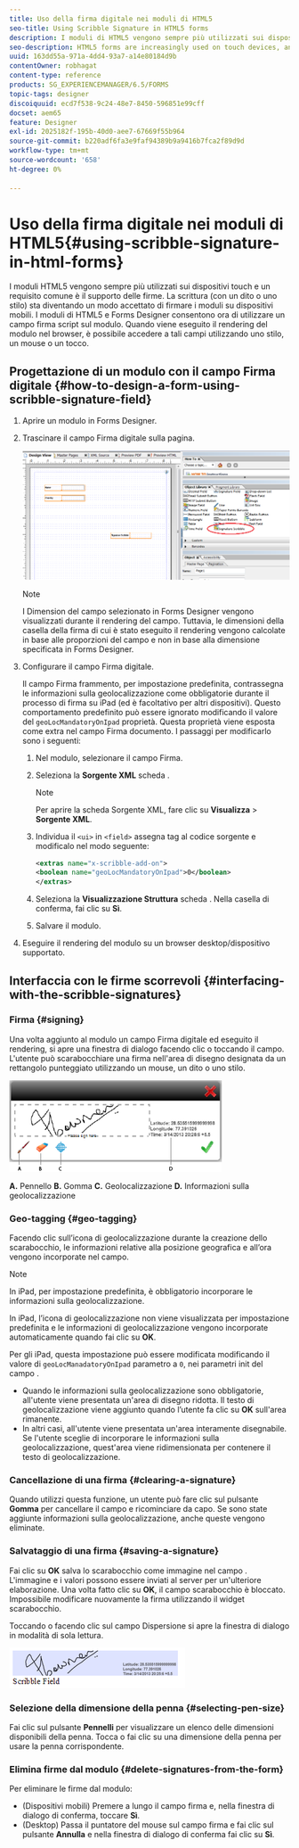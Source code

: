 ```yaml
---
title: Uso della firma digitale nei moduli di HTML5
seo-title: Using Scribble Signature in HTML5 forms
description: I moduli di HTML5 vengono sempre più utilizzati sui dispositivi touch e un requisito comune consiste nel supportare le firme. La firma di documenti su dispositivi mobili sta diventando un modo accettato di firmare moduli su dispositivi mobili.
seo-description: HTML5 forms are increasingly used on touch devices, and one common requirement is to support signatures. Signing documents on mobile devices is becoming an accepted way of signing forms on mobile devices.
uuid: 163dd55a-971a-4dd4-93a7-a14e80184d9b
contentOwner: robhagat
content-type: reference
products: SG_EXPERIENCEMANAGER/6.5/FORMS
topic-tags: designer
discoiquuid: ecd7f538-9c24-48e7-8450-596851e99cff
docset: aem65
feature: Designer
exl-id: 2025182f-195b-40d0-aee7-67669f55b964
source-git-commit: b220adf6fa3e9faf94389b9a9416b7fca2f89d9d
workflow-type: tm+mt
source-wordcount: '658'
ht-degree: 0%

---
```


# Uso della firma digitale nei moduli di HTML5{#using-scribble-signature-in-html-forms}

I moduli HTML5 vengono sempre più utilizzati sui dispositivi touch e un requisito comune è il supporto delle firme. La scrittura (con un dito o uno stilo) sta diventando un modo accettato di firmare i moduli su dispositivi mobili. I moduli di HTML5 e Forms Designer consentono ora di utilizzare un campo firma script sul modulo. Quando viene eseguito il rendering del modulo nel browser, è possibile accedere a tali campi utilizzando uno stilo, un mouse o un tocco.

## Progettazione di un modulo con il campo Firma digitale {#how-to-design-a-form-using-scribble-signature-field}

1. Aprire un modulo in Forms Designer.
1. Trascinare il campo Firma digitale sulla pagina.

   ![designer_scribble](assets/designer_scribble.png)

   >[!NOTE]
   >
   >I Dimension del campo selezionato in Forms Designer vengono visualizzati durante il rendering del campo. Tuttavia, le dimensioni della casella della firma di cui è stato eseguito il rendering vengono calcolate in base alle proporzioni del campo e non in base alla dimensione specificata in Forms Designer.

1. Configurare il campo Firma digitale.

   Il campo Firma frammento, per impostazione predefinita, contrassegna le informazioni sulla geolocalizzazione come obbligatorie durante il processo di firma su iPad (ed è facoltativo per altri dispositivi). Questo comportamento predefinito può essere ignorato modificando il valore del `geoLocMandatoryOnIpad` proprietà. Questa proprietà viene esposta come extra nel campo Firma documento. I passaggi per modificarlo sono i seguenti:

   1. Nel modulo, selezionare il campo Firma.
   1. Seleziona la **Sorgente XML** scheda .

      >[!NOTE]
      >
      >Per aprire la scheda Sorgente XML, fare clic su **Visualizza** > **Sorgente XML**.

   1. Individua il `<ui>` in `<field>` assegna tag al codice sorgente e modificalo nel modo seguente:

      ```xml
      <extras name="x-scribble-add-on">
      <boolean name="geoLocMandatoryOnIpad">0</boolean>
      </extras>
      ```

   1. Seleziona la **Visualizzazione Struttura** scheda . Nella casella di conferma, fai clic su **Sì**.
   1. Salvare il modulo.

1. Eseguire il rendering del modulo su un browser desktop/dispositivo supportato.

## Interfaccia con le firme scorrevoli {#interfacing-with-the-scribble-signatures}

### Firma {#signing}

Una volta aggiunto al modulo un campo Firma digitale ed eseguito il rendering, si apre una finestra di dialogo facendo clic o toccando il campo. L&#39;utente può scarabocchiare una firma nell&#39;area di disegno designata da un rettangolo punteggiato utilizzando un mouse, un dito o uno stilo.

![geolocalizzazione](assets/geolocation.png)

**A.** Pennello **B.** Gomma **C.** Geolocalizzazione **D.** Informazioni sulla geolocalizzazione

### Geo-tagging {#geo-tagging}

Facendo clic sull’icona di geolocalizzazione durante la creazione dello scarabocchio, le informazioni relative alla posizione geografica e all’ora vengono incorporate nel campo.

>[!NOTE]
In iPad, per impostazione predefinita, è obbligatorio incorporare le informazioni sulla geolocalizzazione.

In iPad, l’icona di geolocalizzazione non viene visualizzata per impostazione predefinita e le informazioni di geolocalizzazione vengono incorporate automaticamente quando fai clic su **OK**.

Per gli iPad, questa impostazione può essere modificata modificando il valore di `geoLocManadatoryOnIpad` parametro a `0`, nei parametri init del campo .

* Quando le informazioni sulla geolocalizzazione sono obbligatorie, all&#39;utente viene presentata un&#39;area di disegno ridotta. Il testo di geolocalizzazione viene aggiunto quando l’utente fa clic su **OK** sull&#39;area rimanente.
* In altri casi, all&#39;utente viene presentata un&#39;area interamente disegnabile. Se l&#39;utente sceglie di incorporare le informazioni sulla geolocalizzazione, quest&#39;area viene ridimensionata per contenere il testo di geolocalizzazione.

### Cancellazione di una firma {#clearing-a-signature}

Quando utilizzi questa funzione, un utente può fare clic sul pulsante **Gomma** per cancellare il campo e ricominciare da capo. Se sono state aggiunte informazioni sulla geolocalizzazione, anche queste vengono eliminate.

### Salvataggio di una firma {#saving-a-signature}

Fai clic su **OK** salva lo scarabocchio come immagine nel campo . L&#39;immagine e i valori possono essere inviati al server per un&#39;ulteriore elaborazione. Una volta fatto clic su **OK**, il campo scarabocchio è bloccato. Impossibile modificare nuovamente la firma utilizzando il widget scarabocchio.

Toccando o facendo clic sul campo Dispersione si apre la finestra di dialogo in modalità di sola lettura.

![3](assets/3.png)

### Selezione della dimensione della penna {#selecting-pen-size}

Fai clic sul pulsante **Pennelli** per visualizzare un elenco delle dimensioni disponibili della penna. Tocca o fai clic su una dimensione della penna per usare la penna corrispondente.

### Elimina firme dal modulo {#delete-signatures-from-the-form}

Per eliminare le firme dal modulo:

* (Dispositivi mobili) Premere a lungo il campo firma e, nella finestra di dialogo di conferma, toccare **Sì**.
* (Desktop) Passa il puntatore del mouse sul campo firma e fai clic sul pulsante **Annulla** e nella finestra di dialogo di conferma fai clic su **Sì**.

